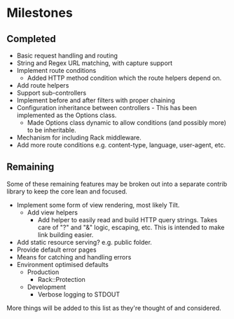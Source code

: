 Milestones
==========

Completed
---------
* Basic request handling and routing
* String and Regex URL matching, with capture support
* Implement route conditions
  * Added HTTP method condition which the route helpers depend on.
* Add route helpers
* Support sub-controllers
* Implement before and after filters with proper chaining
* Configuration inheritance between controllers - This has been implemented as the Options class.
  * Made Options class dynamic to allow conditions (and possibly more) to be inheritable.
* Mechanism for including Rack middleware.
* Add more route conditions e.g. content-type, language, user-agent, etc.

Remaining
---------
Some of these remaining features may be broken out into a separate contrib library to keep the core lean and focused.

* Implement some form of view rendering, most likely Tilt.
  * Add view helpers
    * Add helper to easily read and build HTTP query strings. Takes care of "?" and "&" logic, escaping, etc. This is
      intended to make link building easier.
* Add static resource serving? e.g. public folder.
* Provide default error pages
* Means for catching and handling errors
* Environment optimised defaults
  * Production
    * Rack::Protection
  * Development
    * Verbose logging to STDOUT
    
More things will be added to this list as they're thought of and considered.
